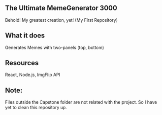 ## The Ultimate MemeGenerator 3000

Behold! My greatest creation, yet! (My First Repository)

## What it does

Generates Memes with two-panels (top, bottom)

## Resources
React, Node.js, ImgFlip API


## Note:
Files outside the Capstone folder are not related with the project. So I have yet to clean this repository up.

